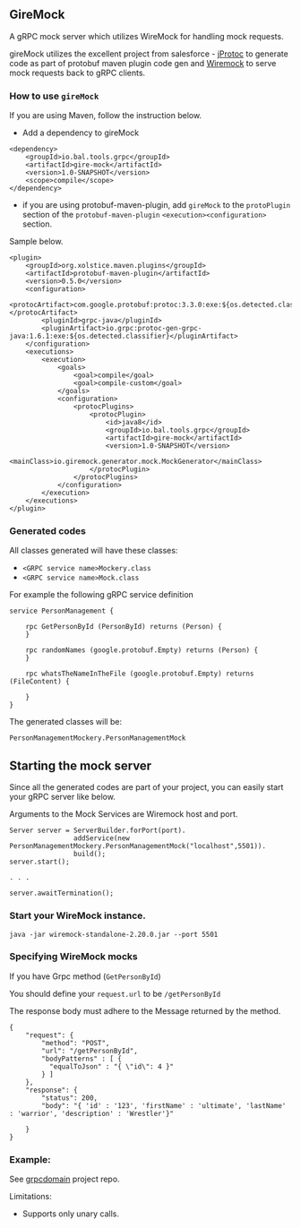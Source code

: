 ## GireMock

A gRPC mock server which utilizes WireMock for handling mock requests.

gireMock utilizes the excellent project from salesforce - [jProtoc](https://github.com/salesforce/grpc-java-contrib/tree/master/jprotoc) to generate code as part of protobuf maven plugin code gen and [Wiremock](http://wiremock.org/) to serve mock requests back to gRPC clients.


### How to use `gireMock`

If you are using Maven, follow the instruction below.


* Add a dependency to gireMock

```
<dependency>
    <groupId>io.bal.tools.grpc</groupId>
    <artifactId>gire-mock</artifactId>
    <version>1.0-SNAPSHOT</version>
    <scope>compile</scope>
</dependency>
```

* if you are using protobuf-maven-plugin, add `gireMock` to the `protoPlugin` section of the `protobuf-maven-plugin` `<execution><configuration>` section.

Sample below.

```
<plugin>
    <groupId>org.xolstice.maven.plugins</groupId>
    <artifactId>protobuf-maven-plugin</artifactId>
    <version>0.5.0</version>
    <configuration>
        <protocArtifact>com.google.protobuf:protoc:3.3.0:exe:${os.detected.classifier}</protocArtifact>
        <pluginId>grpc-java</pluginId>
        <pluginArtifact>io.grpc:protoc-gen-grpc-java:1.6.1:exe:${os.detected.classifier}</pluginArtifact>
    </configuration>
    <executions>
        <execution>
            <goals>
                <goal>compile</goal>
                <goal>compile-custom</goal>
            </goals>
            <configuration>
                <protocPlugins>
                    <protocPlugin>
                        <id>java8</id>
                        <groupId>io.bal.tools.grpc</groupId>
                        <artifactId>gire-mock</artifactId>
                        <version>1.0-SNAPSHOT</version>
                        <mainClass>io.giremock.generator.mock.MockGenerator</mainClass>
                    </protocPlugin>
                </protocPlugins>
            </configuration>
        </execution>
    </executions>
</plugin>
```

### Generated codes
All classes generated will have these classes:

* `<GRPC service name>Mockery.class`
* `<GRPC service name>Mock.class`

For example the following gRPC service definition

```
service PersonManagement {

    rpc GetPersonById (PersonById) returns (Person) {
    }

    rpc randomNames (google.protobuf.Empty) returns (Person) {
    }

    rpc whatsTheNameInTheFile (google.protobuf.Empty) returns (FileContent) {

    }
}
```

The generated classes will be:

`PersonManagementMockery.PersonManagementMock`

## Starting the mock server

Since all the generated codes are part of your project, you can easily start your gRPC server like below.

Arguments to the Mock Services are Wiremock host and port.


```
Server server = ServerBuilder.forPort(port).
                addService(new PersonManagementMockery.PersonManagementMock("localhost",5501)).
                build();
server.start();

. . . 
       
server.awaitTermination();
```

###  Start your WireMock instance.

`java -jar wiremock-standalone-2.20.0.jar --port 5501`

### Specifying WireMock mocks

If you have Grpc method (`GetPersonById`)

You should define your `request.url` to be `/getPersonById`

The response body must adhere to the Message returned by the method.


```
{
    "request": {
        "method": "POST",
        "url": "/getPersonById", 
        "bodyPatterns" : [ {
          "equalToJson" : "{ \"id\": 4 }"
        } ]
    },
    "response": {
        "status": 200,
        "body": "{ 'id' : '123', 'firstName' : 'ultimate', 'lastName' : 'warrior', 'description' : 'Wrestler'}"
       
    }
}

```

### Example:

See [grpcdomain](https://github.com/balchua/grpcdomain) project repo.


Limitations:
*  Supports only unary calls.
